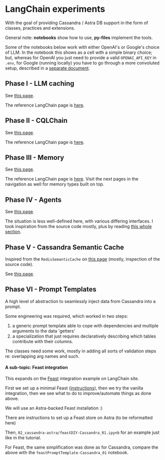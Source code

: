# LangChain experiments

With the goal of providing Cassandra / Astra DB support in the form of
classes, practices and extensions.

General note: **notebooks** show how to use, **py-files** implement the tools.

Some of the notebooks below work with either OpenAI's or Google's choice
of LLM. In the notebook this shows as a cell with a simple binary choice;
but, whereas for OpenAI you just need to provide a valid `OPENAI_API_KEY`
in `.env`, for Google (running locally) you have to go through a more
convoluted setup, described in a [separate document](google_setup.md).

## Phase I - LLM caching

See [this page](phase1_llmcaching.md).

The reference LangChain page is [here](https://python.langchain.com/en/latest/modules/models/llms/examples/llm_caching.html#).

## Phase II - CQLChain

See [this page](phase2_cqlchain.md).

The reference LangChain page is [here](https://python.langchain.com/en/latest/modules/chains/examples/sqlite.html#).

## Phase III - Memory

See [this page](phase3_memory.md).

The reference LangChain page is [here](https://python.langchain.com/en/latest/modules/memory/getting_started.html#).
Visit the next pages in the navigation as well for memory types built on top.

## Phase IV - Agents

See [this page](phase4_agents.md).

The situation is less well-defined here, with various differing interfaces. I took
inspiration from the source code mostly, plus by reading [this whole section](https://python.langchain.com/en/latest/modules/agents.html).

## Phase V - Cassandra Semantic Cache

Inspired from the `RedisSemanticCache` on [this page](phase1_llmcaching.md) (mostly, inspection of the source code).

See [this page](phase5_cassandrasemantic.md).

## Phase VI - Prompt Templates

A high level of abstraction to seamlessly inject data from Cassandra into a prompt.

Some engineering was required, which worked in two steps:

1. a generic prompt template able to cope with dependencies and multiple arguments to the data 'getters'
2. a specialization that just requires declaratively describing which tables contribute with their columns.

The classes need some work, mostly in adding all sorts of validation steps re: overlapping arg names and such.

#### A sub-topic: Feast integration

This expands on the [Feast](https://python.langchain.com/en/latest/modules/prompts/prompt_templates/examples/connecting_to_a_feature_store.html#feast) integration example on LangChain site.

First we set up a minimal Feast ([instructions](feast_store/createFeastStore.md)),
then we try the vanilla integration, then we see what to do to improve/automate things as done above.

We will use an Astra-backed Feast installation :)

There are instructions to set up a Feast store on Astra (to be reformatted here)

Then, `02_cassandra-astra/feastDIY-Cassandra_01.ipynb` for an example just like in the tutorial.

For Feast, the same simplification was done as for Cassandra, compare the above
with the `feastPromptTemplate-Cassandra_01` notebook.
